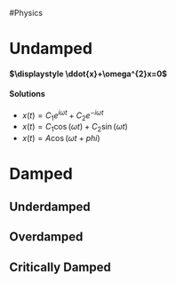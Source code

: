 #Physics
# Undamped
#### $\displaystyle \ddot{x}+\omega^{2}x=0$
#### Solutions
* $\displaystyle x(t)=C_{1}e^{i\omega t}+C_{2}e^{-i\omega t}$
* $\displaystyle x(t)=C_{1}\cos(\omega t)+C_{2}\sin(\omega t)$
* $\displaystyle x(t)=A\cos(\omega t+phi)$
# Damped
## Underdamped
#### 
## Overdamped
####
## Critically Damped
####